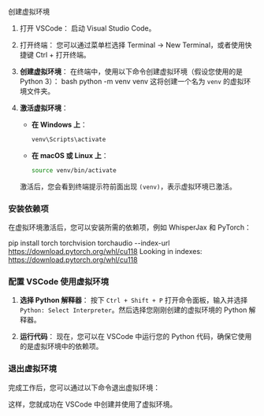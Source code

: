 创建虚拟环境
1. 打开 VSCode：
启动 Visual Studio Code。
2. 打开终端：
您可以通过菜单栏选择 Terminal -> New Terminal，或者使用快捷键 Ctrl + 打开终端。
3. **创建虚拟环境**： 在终端中，使用以下命令创建虚拟环境（假设您使用的是 Python 3）： bash
python -m venv venv
   这将创建一个名为 `venv` 的虚拟环境文件夹。

4. **激活虚拟环境**：
   - **在 Windows 上**：
     ```bash
     venv\Scripts\activate
     ```
   - **在 macOS 或 Linux 上**：
     ```bash
     source venv/bin/activate
     ```

   激活后，您会看到终端提示符前面出现 `(venv)`，表示虚拟环境已激活。

### 安装依赖项

在虚拟环境激活后，您可以安装所需的依赖项，例如 WhisperJax 和 PyTorch：


pip install torch torchvision torchaudio --index-url https://download.pytorch.org/whl/cu118
Looking in indexes: https://download.pytorch.org/whl/cu118



### 配置 VSCode 使用虚拟环境

1. **选择 Python 解释器**：
   按下 `Ctrl + Shift + P` 打开命令面板，输入并选择 `Python: Select Interpreter`。然后选择您刚刚创建的虚拟环境的 Python 解释器。

2. **运行代码**：
   现在，您可以在 VSCode 中运行您的 Python 代码，确保它使用的是虚拟环境中的依赖项。

### 退出虚拟环境

完成工作后，您可以通过以下命令退出虚拟环境：



这样，您就成功在 VSCode 中创建并使用了虚拟环境。
